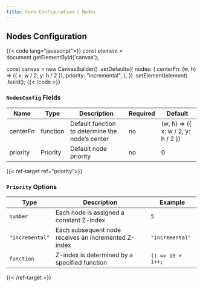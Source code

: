 ```yaml
---
title: Core Configuration | Nodes
---
```


## Nodes Configuration

{{< code lang="javascript">}}
const element = document.getElementById('canvas');

const canvas = new CanvasBuilder()
  .setDefaults({
    nodes: {
      centerFn: (w, h) => ({ x: w / 2, y: h / 2 }),
      priority: "incremental",
    },
  })
  .setElement(element)
  .build();
{{< /code >}}

### `NodesConfig` Fields

| Name     | Type                                       | Description                                     | Required | Default                           |
|----------|--------------------------------------------|-------------------------------------------------|----------|-----------------------------------|
| centerFn | function                                   | Default function to determine the node’s center | no       | (w, h) => ({ x: w / 2, y: h / 2 }) |
| priority | <span data-ref="priority">Priority</span>  | Default node priority                           | no       | 0                                 |

{{< ref-target ref="priority">}}
### `Priority` Options

| Type                   | Description                                          | Example           |
|------------------------|------------------------------------------------------|-------------------|
| `number`               | Each node is assigned a constant Z-index             | `5`               |
| `"incremental"`        | Each subsequent node receives an incremented Z-index | `"incremental"`   |
| `function`             | Z-index is determined by a specified function        | `() => 10 + i++;` |
{{< /ref-target >}}
